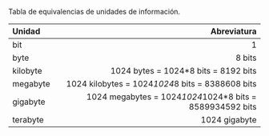 
Tabla de equivalencias de unidades de información.

| Unidad | Abreviatura |
| :------|-------:|
| bit | 1 |
| byte | 8 bits |
| kilobyte | 1024 bytes = 1024*8 bits = 8192 bits|
| megabyte | 1024 kilobytes = 1024*1024*8 bits = 8388608 bits|
| gigabyte | 1024 megabytes = 1024*1024*1024*8 bits = 8589934592 bits |
| terabyte | 1024 gigabyte |
